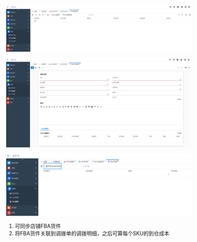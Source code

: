 ![](imgs/allocatelog-list.png)

![](imgs/allocatelog-edit.png)

![](imgs/fba-inbound.png)

1. 可同步店铺FBA货件
2. 将FBA货件关联到调拨单的调拨明细，之后可算每个SKU的到仓成本